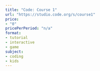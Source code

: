 ```yaml
---
title: "Code: Course 1"
url: "https://studio.code.org/s/course1"
price: 
- "0"
pricePerPeriod: "n/a"
format: 
- tutorial
- interactive
- game
subject: 
- coding
- kids
---
```

